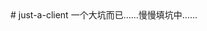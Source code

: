<meta http-equiv="content-type" content="text/html; charset=UTF-8">
# just-a-client
一个大坑而已……慢慢填坑中……
